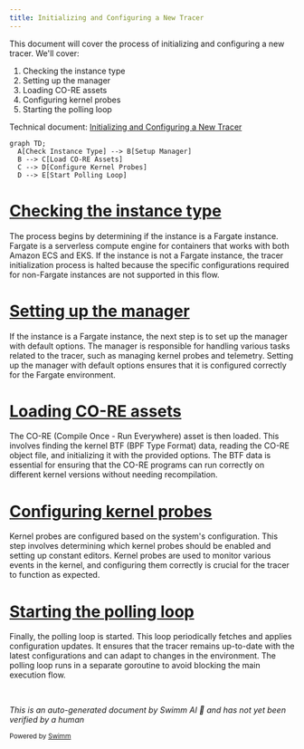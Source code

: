```yaml
---
title: Initializing and Configuring a New Tracer
---
```

This document will cover the process of initializing and configuring a new tracer. We'll cover:

1. Checking the instance type
2. Setting up the manager
3. Loading CO-RE assets
4. Configuring kernel probes
5. Starting the polling loop

Technical document: <SwmLink doc-title="Initializing and Configuring a New Tracer">[Initializing and Configuring a New Tracer](/.swm/initializing-and-configuring-a-new-tracer.hu1svgcv.sw.md)</SwmLink>

```mermaid
graph TD;
  A[Check Instance Type] --> B[Setup Manager]
  B --> C[Load CO-RE Assets]
  C --> D[Configure Kernel Probes]
  D --> E[Start Polling Loop]
```

# [Checking the instance type](https://app.swimm.io/repos/Z2l0aHViJTNBJTNBZGF0YWRvZy1hZ2VudCUzQSUzQVN3aW1tLURlbW8=/docs/hu1svgcv#loadtracer)

The process begins by determining if the instance is a Fargate instance. Fargate is a serverless compute engine for containers that works with both Amazon ECS and EKS. If the instance is not a Fargate instance, the tracer initialization process is halted because the specific configurations required for non-Fargate instances are not supported in this flow.

# [Setting up the manager](https://app.swimm.io/repos/Z2l0aHViJTNBJTNBZGF0YWRvZy1hZ2VudCUzQSUzQVN3aW1tLURlbW8=/docs/hu1svgcv#loadtracer)

If the instance is a Fargate instance, the next step is to set up the manager with default options. The manager is responsible for handling various tasks related to the tracer, such as managing kernel probes and telemetry. Setting up the manager with default options ensures that it is configured correctly for the Fargate environment.

# [Loading CO-RE assets](https://app.swimm.io/repos/Z2l0aHViJTNBJTNBZGF0YWRvZy1hZ2VudCUzQSUzQVN3aW1tLURlbW8=/docs/hu1svgcv#loadcoreasset)

The CO-RE (Compile Once - Run Everywhere) asset is then loaded. This involves finding the kernel BTF (BPF Type Format) data, reading the CO-RE object file, and initializing it with the provided options. The BTF data is essential for ensuring that the CO-RE programs can run correctly on different kernel versions without needing recompilation.

# [Configuring kernel probes](https://app.swimm.io/repos/Z2l0aHViJTNBJTNBZGF0YWRvZy1hZ2VudCUzQSUzQVN3aW1tLURlbW8=/docs/hu1svgcv#loadtracer)

Kernel probes are configured based on the system's configuration. This step involves determining which kernel probes should be enabled and setting up constant editors. Kernel probes are used to monitor various events in the kernel, and configuring them correctly is crucial for the tracer to function as expected.

# [Starting the polling loop](https://app.swimm.io/repos/Z2l0aHViJTNBJTNBZGF0YWRvZy1hZ2VudCUzQSUzQVN3aW1tLURlbW8=/docs/hu1svgcv#startfn)

Finally, the polling loop is started. This loop periodically fetches and applies configuration updates. It ensures that the tracer remains up-to-date with the latest configurations and can adapt to changes in the environment. The polling loop runs in a separate goroutine to avoid blocking the main execution flow.

&nbsp;

*This is an auto-generated document by Swimm AI 🌊 and has not yet been verified by a human*

<SwmMeta version="3.0.0" repo-id="Z2l0aHViJTNBJTNBZGF0YWRvZy1hZ2VudCUzQSUzQVN3aW1tLURlbW8=" repo-name="datadog-agent"><sup>Powered by [Swimm](/)</sup></SwmMeta>
